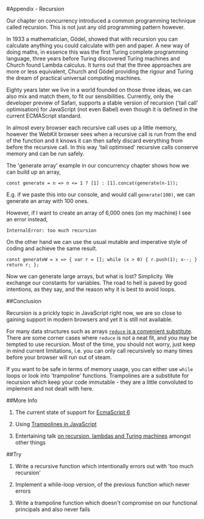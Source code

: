 #Appendix - Recursion

Our chapter on concurrency introduced a common programming technique called recursion. This is not just any old programming pattern however.

In 1933 a mathematician, Gödel, showed that with recursion you can calculate anything you could calculate with pen and paper. A new way of doing maths, in essence this was the first Turing complete programming language, three years before Turing discovered Turing machines and Church found Lambda calculus. It turns out that the three approaches are more or less equivalent, Church and Gödel providing the rigour and Turing the dream of practical universal computing machines.

Eighty years later we live in a world founded on those three ideas, we can also mix and match them, to fit our sensibilities. Currently, only the developer preview of Safari, supports a stable version of recursion ('tail call' optimisation) for JavaScript (not even Babel) even though it is defined in the current ECMAScript standard.

In almost every browser each recursive call uses up a little memory, however the WebKit browser sees when a recursive call is run from the end of the function and it knows it can then safely discard everything from before the recursive call. In this way 'tail optimised' recursive calls conserve memory and can be run safely.

The 'generate array' example in our concurrency chapter shows how we can build up an array,

`const generate = n =>
 n <= 1 ?
  [1]
  :
  [1].concat(generate(n-1));`

E.g. if we paste this into our console, and would call `generate(100)`, we can generate an array with 100 ones.

However, if I want to create an array of 6,000 ones (on my machine) I see an error instead,

`InternalError: too much recursion`

On the other hand we can use the usual mutable and imperative style of coding and achieve the same result.

`const generateW = x => {
 var r = [];
 while (x > 0)
  {
  r.push(1);
  x--;
  }
 return r;
 };`

Now we can generate large arrays, but what is lost? Simplicity. We exchange our constants for variables. The road to hell is paved by good intentions, as they say, and the reason why it is best to avoid loops.

##Conclusion

Recursion is a prickly topic in JavaScript right now, we are so close to gaining support in modern browsers and yet it is still not available.

For many data structures such as arrays [`reduce` is a convenient substitute](http://www.cs.nott.ac.uk/~pszgmh/fold.pdf). There are some corner cases where `reduce` is not a neat fit, and you may be tempted to use recursion. Most of the time, you should not worry, just keep in mind current limitations, i.e. you can only call recursively so many times before your browser will run out of steam.

If you want to be safe in terms of memory usage, you can either use `while` loops or look into 'trampoline' functions. Trampolines are a substitute for recursion which keep your code immutable - they are a little convoluted to implement and not dealt with here.

##More Info

1) The current state of support for [EcmaScript 6](http://kangax.github.io/compat-table/es6/)

2) Using [Trampolines in JavaScript](http://raganwald.com/2013/03/28/trampolines-in-javascript.html)

3) Entertaining talk [on recursion, lambdas and Turing machines](https://www.youtube.com/watch?v=aeRVdYN6fE8) amongst other things

##Try

1) Write a recursive function which intentionally errors out with 'too much recursion'

2) Implement a while-loop version, of the previous function which never errors

3) Write a trampoline function which doesn't compromise on our functional principals and also never fails
